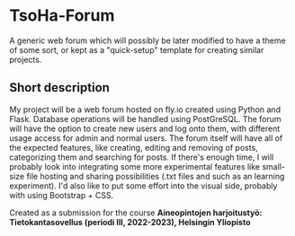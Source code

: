 # TsoHa-Forum

A generic web forum which will possibly be later modified to have a theme of some sort, or kept as a "quick-setup" template for creating similar projects.

## Short description

My project will be a web forum hosted on fly.io created using Python and Flask. Database operations will be handled using PostGreSQL.
The forum will have the option to create new users and log onto them, with different usage access for admin and normal users. 
The forum itself will have all of the expected features, like creating, editing and removing of posts, categorizing them and searching for posts.
If there's enough time, I will probably look into integrating some more experimental features like small-size file hosting and sharing possibilities (.txt files and such as an learning experiment). I'd also like to put some effort into the visual side, probably with using Bootstrap + CSS.


Created as a submission for the course **Aineopintojen harjoitustyö: Tietokantasovellus (periodi III, 2022-2023), Helsingin Yliopisto**
